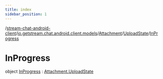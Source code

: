 ```yaml
---
title: index
sidebar_position: 1
---
```

/[stream-chat-android-client](../../../../index.md)/[io.getstream.chat.android.client.models](../../../index.md)/[Attachment](../../index.md)/[UploadState](../index.md)/[InProgress](index.md)  
  
  
  
# InProgress  
object [InProgress](index.md) : [Attachment.UploadState](../index.md)
